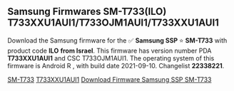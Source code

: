 <h2>Samsung Firmwares SM-T733(ILO) T733XXU1AUI1/T733OJM1AUI1/T733XXU1AUI1</h2>
Download the Samsung firmware for the ✅ <strong>Samsung SSP </strong> ⭐ <strong>SM-T733</strong> with product code <strong>ILO</strong> <strong> from Israel</strong>. This firmware has version number PDA <strong>T733XXU1AUI1</strong> and CSC T733OJM1AUI1. The operating system of this firmware is Android R , with build date 2021-09-10. Changelist <strong>22338221</strong>.


[SM-T733](https://samfirm.shop/samsung/model/SM-T733)
[T733XXU1AUI1](https://samfirm.shop/samsung/pda/T733XXU1AUI1)
[Download Firmware Samsung SSP SM-T733](https://samfirm.shop/samsung/firmware/456142)
